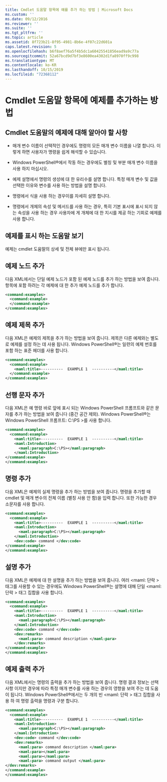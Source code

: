 ```yaml
---
title: Cmdlet 도움말 항목에 예를 추가 하는 방법 | Microsoft Docs
ms.custom: ''
ms.date: 09/12/2016
ms.reviewer: ''
ms.suite: ''
ms.tgt_pltfrm: ''
ms.topic: article
ms.assetid: 8f723b21-8f95-4981-8b6e-4f07c22d601a
caps.latest.revision: 5
ms.openlocfilehash: b6f8aef76a5f4b5dc1a60425541856ead9a9c77a
ms.sourcegitcommit: 52a67bcd9d7bf3e8600ea4302d1fa8970ff9c998
ms.translationtype: MT
ms.contentlocale: ko-KR
ms.lasthandoff: 10/15/2019
ms.locfileid: "72368112"
---
```

# <a name="how-to-add-examples-to-a-cmdlet-help-topic"></a>Cmdlet 도움말 항목에 예제를 추가하는 방법

## <a name="things-to-know-about-examples-in-cmdlet-help"></a>Cmdlet 도움말의 예제에 대해 알아야 할 사항

- 매개 변수 이름이 선택적인 경우에도 명령의 모든 매개 변수 이름을 나열 합니다. 이렇게 하면 사용자가 명령을 쉽게 해석할 수 있습니다.

- Windows PowerShell®에서 작동 하는 경우에도 별칭 및 부분 매개 변수 이름을 사용 하지 마십시오.

- 예제 설명에서 명령의 생성에 대 한 유리수를 설명 합니다. 특정 매개 변수 및 값을 선택한 이유와 변수를 사용 하는 방법을 설명 합니다.

- 명령에서 식을 사용 하는 경우이를 자세히 설명 합니다.

- 명령에서 개체의 속성 및 메서드를 사용 하는 경우, 특히 기본 표시에 표시 되지 않는 속성을 사용 하는 경우 사용자에 게 개체에 대 한 지시를 제공 하는 기회로 예제를 사용 합니다.

## <a name="help-views-that-display-examples"></a>예제를 표시 하는 도움말 보기

예제는 cmdlet 도움말의 상세 및 전체 뷰에만 표시 됩니다.

## <a name="adding-an-examples-node"></a>예제 노드 추가

다음 XML에서는 단일 예제 노드가 포함 된 예제 노드를 추가 하는 방법을 보여 줍니다. 항목에 포함 하려는 각 예제에 대 한 추가 예제 노드를 추가 합니다.

```xml
<command:examples>
  <command:example>
  </command:example>
</command:examples>
```

## <a name="adding-an-example-title"></a>예제 제목 추가

다음 XML은 예제의 제목을 추가 하는 방법을 보여 줍니다. 제목은 다른 예제와는 별도로 예제를 설정 하는 데 사용 됩니다. Windows PowerShell®는 일련의 예제 번호를 포함 하는 표준 헤더를 사용 합니다.

```xml
<command:examples>
  <command:example>
    <maml:title>----------  EXAMPLE 1  ----------</maml:title>
  </command:example>
</command:examples>
```

## <a name="adding-preceding-characters"></a>선행 문자 추가

다음 XML은 예 명령 바로 앞에 표시 되는 Windows PowerShell 프롬프트와 같은 문자를 추가 하는 방법을 보여 줍니다 (중간 공간 제외). Windows PowerShell®는 Windows PowerShell 프롬프트: C:\PS >를 사용 합니다.

```xml
<command:examples>
  <command:example>
    <maml:title>----------  EXAMPLE 1  ----------</maml:title>
    <maml:Introduction>
      <maml:paragraph>C:\PS></maml:paragraph>
    </maml:Introduction>
</command:example>
</command:examples>
```

## <a name="adding-the-command"></a>명령 추가

다음 XML은 예제의 실제 명령을 추가 하는 방법을 보여 줍니다. 명령을 추가할 때 cmdlet 및 매개 변수의 전체 이름 (별칭 사용 안 함)을 입력 합니다. 또한 가능한 경우 소문자를 사용 합니다.

```xml
<command:examples>
  <command:example>
    <maml:title>----------  EXAMPLE 1  ----------</maml:title>
    <maml:Introduction>
      <maml:paragraph>C:\PS></maml:paragraph>
    </maml:Introduction>
    <dev:code> command </dev:code>
</command:example>
</command:examples>
```

## <a name="adding-a-description"></a>설명 추가

다음 XML은 예제에 대 한 설명을 추가 하는 방법을 보여 줍니다. 여러 \<maml: 단락 > 태그를 사용할 수 있는 경우에도 Windows PowerShell®는 설명에 대해 단일 \<maml: 단락 > 태그 집합을 사용 합니다.

```xml
<command:examples>
  <command:example>
    <maml:title>----------  EXAMPLE 1  ----------</maml:title>
    <maml:Introduction>
      <maml:paragraph>C:\PS></maml:paragraph>
    </maml:Introduction>
    <dev:code> command </dev:code>
    <dev:remarks>
      <maml:para> command description </maml:para>
    </dev:remarks>
</command:example>
</command:examples>
```

## <a name="adding-example-output"></a>예제 출력 추가

다음 XML에서는 명령의 출력을 추가 하는 방법을 보여 줍니다. 명령 결과 정보는 선택 사항 이지만 경우에 따라 특정 매개 변수를 사용 하는 경우의 영향을 보여 주는 데 도움이 됩니다. Windows PowerShell®에서는 두 개의 빈 \<maml: 단락 > 태그 집합을 사용 하 여 명령 출력을 명령과 구분 합니다.

```xml
<command:examples>
  <command:example>
    <maml:title>----------  EXAMPLE 1  ----------</maml:title>
    <maml:Introduction>
      <maml:paragraph>C:\PS></maml:paragraph>
    </maml:Introduction>
    <dev:code> command </dev:code>
    <dev:remarks>
      <maml:para> command description </maml:para>
      <maml:para></maml:para>
      <maml:para></maml:para>
      <maml:para> command output </maml:para>
</dev:remarks>
</command:example>
</command:examples>
```
